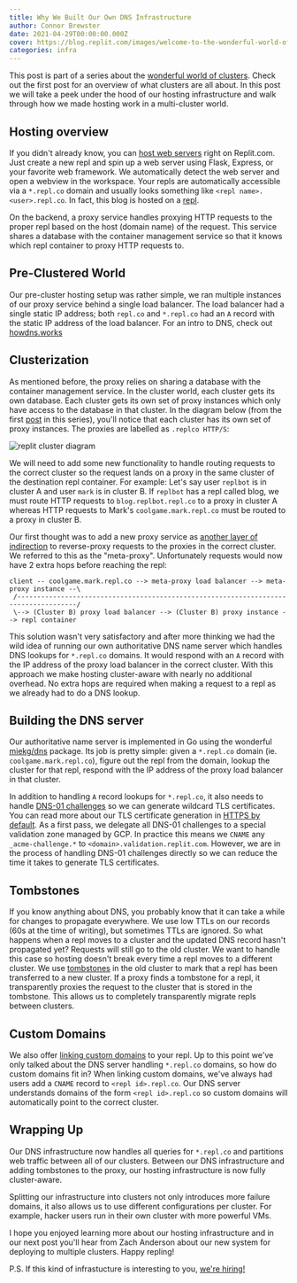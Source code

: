 ```yaml
---
title: Why We Built Our Own DNS Infrastructure
author: Connor Brewster
date: 2021-04-29T00:00:00.000Z
cover: https://blog.replit.com/images/welcome-to-the-wonderful-world-of-clusters/clusters-after.png
categories: infra
---
```


This post is part of a series about the [wonderful world of clusters](https://blog.replit.com/welcome-to-the-wonderful-world-of-clusters). Check out the first post for an overview of what clusters are all about. In this post we will take a peek under the hood of our hosting infrastructure and walk through how we made hosting work in a multi-cluster world.

## Hosting overview

If you didn't already know, you can [host web servers](https://docs.replit.com/repls/web-hosting) right on Replit.com. Just create a new repl and spin up a web server using Flask, Express, or your favorite web framework. We automatically detect the web server and open a webview in the workspace. Your repls are automatically accessible via a `*.repl.co` domain and usually looks something like `<repl name>.<user>.repl.co`. In fact, this blog is hosted on a [repl](https://replit.com/@util/replit-blog).

On the backend, a proxy service handles proxying HTTP requests to the proper repl based on the host (domain name) of the request. This service shares a database with the container management service so that it knows which repl container to proxy HTTP requests to.

## Pre-Clustered World

Our pre-cluster hosting setup was rather simple, we ran multiple instances of our proxy service behind a single load balancer. The load balancer had a single static IP address; both `repl.co` and `*.repl.co` had an `A` record with the static IP address of the load balancer. For an intro to DNS, check out [howdns.works](https://howdns.works)

## Clusterization

As mentioned before, the proxy relies on sharing a database with the container management service. In the cluster world, each cluster gets its own database. Each cluster gets its own set of proxy instances which only have access to the database in that cluster. In the diagram below (from the first [post](https://blog.replit.com/welcome-to-the-wonderful-world-of-clusters) in this series), you'll notice that each cluster has its own set of proxy instances. The proxies are labelled as `.replco HTTP/S`:

![replit cluster diagram](https://blog.replit.com/images/welcome-to-the-wonderful-world-of-clusters/clusters-after.png)

We will need to add some new functionality to handle routing requests to the correct cluster so the request lands on a proxy in the same cluster of the destination repl container. For example: Let's say user `replbot` is in cluster A and user `mark` is in cluster B. If `replbot` has a repl called blog, we must route HTTP requests to `blog.replbot.repl.co` to a proxy in cluster A whereas HTTP requests to Mark's `coolgame.mark.repl.co` must be routed to a proxy in cluster B.

Our first thought was to add a new proxy service as [another layer of indirection](https://en.wikipedia.org/wiki/Fundamental_theorem_of_software_engineering) to reverse-proxy requests to the proxies in the correct cluster.
We referred to this as the "meta-proxy". Unfortunately requests would now have 2 extra hops before reaching the repl:
```
client -- coolgame.mark.repl.co --> meta-proxy load balancer --> meta-proxy instance --\
 /-------------------------------------------------------------------------------------/
 \--> (Cluster B) proxy load balancer --> (Cluster B) proxy instance --> repl container
```

This solution wasn't very satisfactory and after more thinking we had the wild idea of running our own authoritative DNS name server which handles DNS lookups for `*.repl.co` domains. It would respond with an `A` record with the IP address of the proxy load balancer in the correct cluster. With this approach we make hosting cluster-aware with nearly no additional overhead. No extra hops are required when making a request to a repl as we already had to do a DNS lookup.

## Building the DNS server

Our authoritative name server is implemented in Go using the wonderful [miekg/dns](https://github.com/miekg/dns) package. Its job is pretty simple: given a `*.repl.co` domain (ie. `coolgame.mark.repl.co`), figure out the repl from the domain, lookup the cluster for that repl, respond with the IP address of the proxy load balancer in that cluster.

In addition to handling `A` record lookups for `*.repl.co`, it also needs to handle [DNS-01 challenges](https://letsencrypt.org/docs/challenge-types/#dns-01-challenge) so we can generate wildcard TLS certificates. You can read more about our TLS certificate generation in [HTTPS by default](https://blog.replit.com/https). As a first pass, we delegate all DNS-01 challenges to a special validation zone managed by GCP. In practice this means we `CNAME` any `_acme-challenge.*` to `<domain>.validation.replit.com`. However, we are in the process of handling DNS-01 challenges directly so we can reduce the time it takes to generate TLS certificates.

## Tombstones

If you know anything about DNS, you probably know that it can take a while for changes to propagate everywhere. We use low TTLs on our records (60s at the time of writing), but sometimes TTLs are ignored. So what happens when a repl moves to a cluster and the updated DNS record hasn't propagated yet? Requests will still go to the old cluster. We want to handle this case so hosting doesn't break every time a repl moves to a different cluster. We use [tombstones](https://en.wikipedia.org/wiki/Tombstone_(data_store)) in the old cluster to mark that a repl has been transferred to a new cluster. If a proxy finds a tombstone for a repl, it transparently proxies the request to the cluster that is stored in the tombstone. This allows us to completely transparently migrate repls between clusters.

## Custom Domains

We also offer [linking custom domains](https://docs.replit.com/repls/web-hosting) to your repl. Up to this point we've only talked about the DNS server handling `*.repl.co` domains, so how do custom domains fit in? When linking custom domains, we've always had users add a `CNAME` record to `<repl id>.repl.co`. Our DNS server understands domains of the form `<repl id>.repl.co` so custom domains will automatically point to the correct cluster.

## Wrapping Up

Our DNS infrastructure now handles all queries for `*.repl.co` and partitions web traffic between all of our clusters. Between our DNS infrastructure and adding tombstones to the proxy, our hosting infrastructure is now fully cluster-aware.

Splitting our infrastructure into clusters not only introduces more failure domains, it also allows us to use different configurations per cluster. For example, hacker users run in their own cluster with more powerful VMs.

I hope you enjoyed learning more about our hosting infrastructure and in our next post you'll hear from Zach Anderson about our new system for deploying to multiple clusters. Happy repling!

P.S. If this kind of infrastucture is interesting to you, [we're hiring!](/careers)